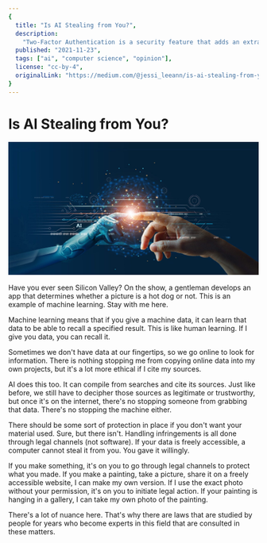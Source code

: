 ```yaml
---
{
  title: "Is AI Stealing from You?",
  description: 
    "Two-Factor Authentication is a security feature that adds an extra layer of protection to your online accounts.",
  published: "2021-11-23",
  tags: ["ai", "computer science", "opinion"],
  license: "cc-by-4",
  originalLink: "https://medium.com/@jessi_leeann/is-ai-stealing-from-you-14239d8a1228"
}
---
```


# Is AI Stealing from You?

![](./1*qVOXOZ07u5b1ESvM4yfxyg.jpg)

Have you ever seen Silicon Valley? On the show, a gentleman develops an app that determines whether a picture is a hot dog or not. This is an example of machine learning. Stay with me here.

Machine learning means that if you give a machine data, it can learn that data to be able to recall a specified result. This is like human learning. If I give you data, you can recall it.

Sometimes we don't have data at our fingertips, so we go online to look for information. There is nothing stopping me from copying online data into my own projects, but it's a lot more ethical if I cite my sources.

AI does this too. It can compile from searches and cite its sources. Just like before, we still have to decipher those sources as legitimate or trustworthy, but once it's on the internet, there's no stopping someone from grabbing that data. There's no stopping the machine either.

There should be some sort of protection in place if you don't want your material used. Sure, but there isn't. Handling infringements is all done through legal channels (not software). If your data is freely accessible, a computer cannot steal it from you. You gave it willingly.

If you make something, it's on you to go through legal channels to protect what you made. If you make a painting, take a picture, share it on a freely accessible website, I can make my own version. If I use the exact photo without your permission, it's on you to initiate legal action. If your painting is hanging in a gallery, I can take my own photo of the painting.

There's a lot of nuance here. That's why there are laws that are studied by people for years who become experts in this field that are consulted in these matters.